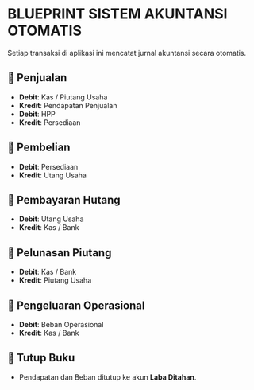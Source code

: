 # BLUEPRINT SISTEM AKUNTANSI OTOMATIS

Setiap transaksi di aplikasi ini mencatat jurnal akuntansi secara otomatis.

## 🔹 Penjualan
- **Debit**: Kas / Piutang Usaha  
- **Kredit**: Pendapatan Penjualan  
- **Debit**: HPP  
- **Kredit**: Persediaan  

## 🔹 Pembelian
- **Debit**: Persediaan  
- **Kredit**: Utang Usaha  

## 🔹 Pembayaran Hutang
- **Debit**: Utang Usaha  
- **Kredit**: Kas / Bank  

## 🔹 Pelunasan Piutang
- **Debit**: Kas / Bank  
- **Kredit**: Piutang Usaha  

## 🔹 Pengeluaran Operasional
- **Debit**: Beban Operasional  
- **Kredit**: Kas / Bank  

## 🔹 Tutup Buku
- Pendapatan dan Beban ditutup ke akun **Laba Ditahan**.
